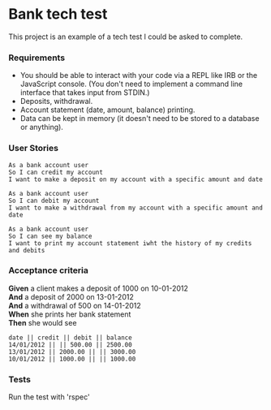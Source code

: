 
# Bank tech test

This project is an example of a tech test I could be asked to complete. 

### Requirements

* You should be able to interact with your code via a REPL like IRB or the JavaScript console.  (You don't need to implement a command line interface that takes input from STDIN.)
* Deposits, withdrawal.
* Account statement (date, amount, balance) printing.
* Data can be kept in memory (it doesn't need to be stored to a database or anything).

### User Stories 

```
As a bank account user
So I can credit my account
I want to make a deposit on my account with a specific amount and date

As a bank account user
So I can debit my account
I want to make a withdrawal from my account with a specific amount and date

As a bank account user 
So I can see my balance
I want to print my account statement iwht the history of my credits and debits
```

### Acceptance criteria

**Given** a client makes a deposit of 1000 on 10-01-2012  
**And** a deposit of 2000 on 13-01-2012  
**And** a withdrawal of 500 on 14-01-2012  
**When** she prints her bank statement  
**Then** she would see

```
date || credit || debit || balance
14/01/2012 || || 500.00 || 2500.00
13/01/2012 || 2000.00 || || 3000.00
10/01/2012 || 1000.00 || || 1000.00
```

### Tests

Run the test with 'rspec'

